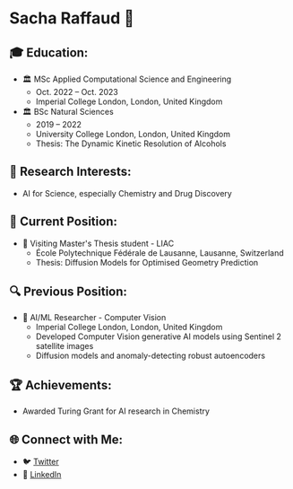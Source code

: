 # Sacha Raffaud 🚀

## 🎓 Education:
- 🏛️ MSc Applied Computational Science and Engineering
  - Oct. 2022 – Oct. 2023
  - Imperial College London, London, United Kingdom
- 🏛️ BSc Natural Sciences
  -  2019 – 2022
  -  University College London, London, United Kingdom
  -  Thesis: The Dynamic Kinetic Resolution of Alcohols

## 🔬 Research Interests:
-  AI for Science, especially Chemistry and Drug Discovery

## 🚀 Current Position:
- 🏢 Visiting Master's Thesis student - LIAC
  - École Polytechnique Fédérale de Lausanne, Lausanne, Switzerland
  - Thesis: Diffusion Models for Optimised Geometry Prediction

## 🔍 Previous Position:
- 🏢 AI/ML Researcher - Computer Vision
  - Imperial College London, London, United Kingdom
  - Developed Computer Vision generative AI models using Sentinel 2 satellite images
  - Diffusion models and anomaly-detecting robust autoencoders


## 🏆 Achievements:
-  Awarded Turing Grant for AI research in Chemistry

## 🌐 Connect with Me:
- 🐦 [Twitter](https://twitter.com/sacha_rfd)
- 🔗 [LinkedIn](https://www.linkedin.com/in/sacha-raffaud)
